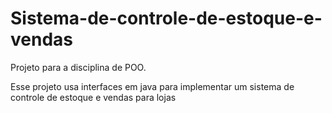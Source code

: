 # Sistema-de-controle-de-estoque-e-vendas
Projeto para a disciplina de POO.

Esse projeto usa interfaces em java para implementar um sistema de controle de estoque e vendas para lojas
